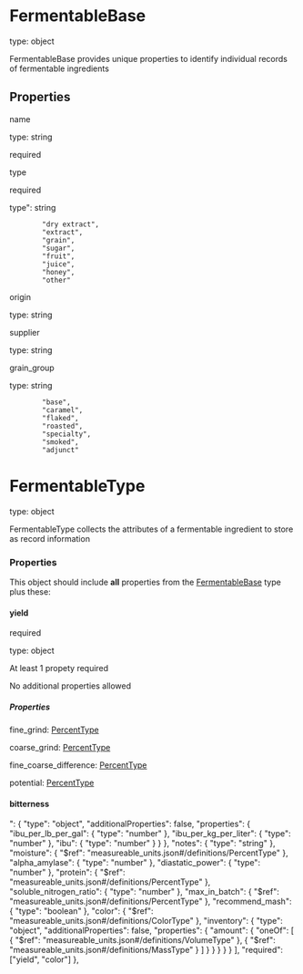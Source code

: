 # FermentableBase

type: object

FermentableBase provides unique properties to identify individual records of fermentable ingredients

## Properties

name

type: string

required

type

required

type": string

            "dry extract",
            "extract",
            "grain",
            "sugar",
            "fruit",
            "juice",
            "honey",
            "other"

origin

type: string

supplier

type: string

grain_group

type: string

            "base",
            "caramel",
            "flaked",
            "roasted",
            "specialty",
            "smoked",
            "adjunct"

# FermentableType

type: object

FermentableType collects the attributes of a fermentable ingredient to store as record information

### Properties

This object should include **all** properties from the [FermentableBase](#fermentablebase) type plus these:

#### yield

required

type: object

At least 1 propety required

No additional properties allowed

##### Properties

fine_grind: [PercentType](measureable_units.json.md#percenttype)

coarse_grind: [PercentType](measureable_units.json.md#percenttype)

fine_coarse_difference: [PercentType](measureable_units.json.md#percenttype)

potential: [PercentType](measureable_units.json.md#percenttype)

#### bitterness

": {
"type": "object",
"additionalProperties": false,
"properties": {
"ibu_per_lb_per_gal": {
"type": "number"
},
"ibu_per_kg_per_liter": {
"type": "number"
},
"ibu": {
"type": "number"
}
}
},
"notes": {
"type": "string"
},
"moisture": {
"$ref": "measureable_units.json#/definitions/PercentType"
},
"alpha_amylase": {
"type": "number"
},
"diastatic_power": {
"type": "number"
},
"protein": {
"$ref": "measureable_units.json#/definitions/PercentType"
},
"soluble_nitrogen_ratio": {
"type": "number"
},
"max_in_batch": {
"$ref": "measureable_units.json#/definitions/PercentType"
},
"recommend_mash": {
"type": "boolean"
},
"color": {
"$ref": "measureable_units.json#/definitions/ColorType"
},
"inventory": {
"type": "object",
"additionalProperties": false,
"properties": {
"amount": {
"oneOf": [
{
"$ref": "measureable_units.json#/definitions/VolumeType"
},
{
"$ref": "measureable_units.json#/definitions/MassType"
}
]
}
}
}
}
}
],
"required": ["yield", "color"]
},
